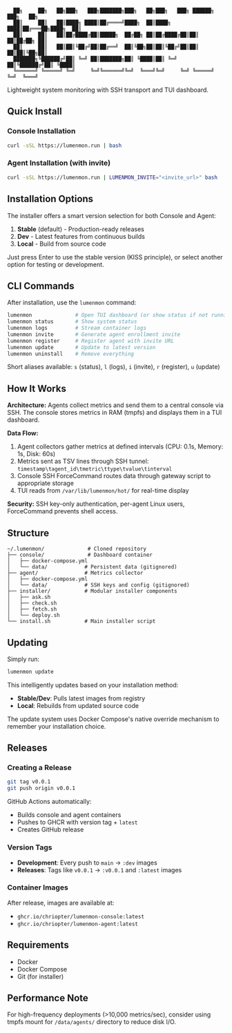 ```
  ██╗     ██╗   ██╗███╗   ███╗███████╗███╗   ██╗███╗   ███╗ ██████╗ ███╗   ██╗
  ██║     ██║   ██║████╗ ████║██╔════╝████╗  ██║████╗ ████║██╔═══██╗████╗  ██║
  ██║     ██║   ██║██╔████╔██║█████╗  ██╔██╗ ██║██╔████╔██║██║   ██║██╔██╗ ██║
  ██║     ██║   ██║██║╚██╔╝██║██╔══╝  ██║╚██╗██║██║╚██╔╝██║██║   ██║██║╚██╗██║
  ███████╗╚██████╔╝██║ ╚═╝ ██║███████╗██║ ╚████║██║ ╚═╝ ██║╚██████╔╝██║ ╚████║
  ╚══════╝ ╚═════╝ ╚═╝     ╚═╝╚══════╝╚═╝  ╚═══╝╚═╝     ╚═╝ ╚═════╝ ╚═╝  ╚═══╝
```

Lightweight system monitoring with SSH transport and TUI dashboard.

## Quick Install

### Console Installation
```bash
curl -sSL https://lumenmon.run | bash
```

### Agent Installation (with invite)
```bash
curl -sSL https://lumenmon.run | LUMENMON_INVITE="<invite_url>" bash
```

## Installation Options

The installer offers a smart version selection for both Console and Agent:

1. **Stable** (default) - Production-ready releases
2. **Dev** - Latest features from continuous builds
3. **Local** - Build from source code

Just press Enter to use the stable version (KISS principle), or select another option for testing or development.

## CLI Commands

After installation, use the `lumenmon` command:

```bash
lumenmon              # Open TUI dashboard (or show status if not running)
lumenmon status       # Show system status
lumenmon logs         # Stream container logs
lumenmon invite       # Generate agent enrollment invite
lumenmon register     # Register agent with invite URL
lumenmon update       # Update to latest version
lumenmon uninstall    # Remove everything
```

Short aliases available: `s` (status), `l` (logs), `i` (invite), `r` (register), `u` (update)

## How It Works

**Architecture:** Agents collect metrics and send them to a central console via SSH. The console stores metrics in RAM (tmpfs) and displays them in a TUI dashboard.

**Data Flow:**
1. Agent collectors gather metrics at defined intervals (CPU: 0.1s, Memory: 1s, Disk: 60s)
2. Metrics sent as TSV lines through SSH tunnel: `timestamp\tagent_id\tmetric\ttype\tvalue\tinterval`
3. Console SSH ForceCommand routes data through gateway script to appropriate storage
4. TUI reads from `/var/lib/lumenmon/hot/` for real-time display

**Security:** SSH key-only authentication, per-agent Linux users, ForceCommand prevents shell access.

## Structure

```
~/.lumenmon/              # Cloned repository
├── console/              # Dashboard container
│   ├── docker-compose.yml
│   └── data/            # Persistent data (gitignored)
├── agent/               # Metrics collector
│   ├── docker-compose.yml
│   └── data/            # SSH keys and config (gitignored)
├── installer/           # Modular installer components
│   ├── ask.sh
│   ├── check.sh
│   ├── fetch.sh
│   └── deploy.sh
└── install.sh           # Main installer script
```

## Updating

Simply run:
```bash
lumenmon update
```

This intelligently updates based on your installation method:
- **Stable/Dev**: Pulls latest images from registry
- **Local**: Rebuilds from updated source code

The update system uses Docker Compose's native override mechanism to remember your installation choice.

## Releases

### Creating a Release

```bash
git tag v0.0.1
git push origin v0.0.1
```

GitHub Actions automatically:
- Builds console and agent containers
- Pushes to GHCR with version tag + `latest`
- Creates GitHub release

### Version Tags

- **Development**: Every push to `main` → `:dev` images
- **Releases**: Tags like `v0.0.1` → `:v0.0.1` and `:latest` images

### Container Images

After release, images are available at:
- `ghcr.io/chriopter/lumenmon-console:latest`
- `ghcr.io/chriopter/lumenmon-agent:latest`

## Requirements

- Docker
- Docker Compose
- Git (for installer)

## Performance Note

For high-frequency deployments (>10,000 metrics/sec), consider using tmpfs mount for `/data/agents/` directory to reduce disk I/O.
